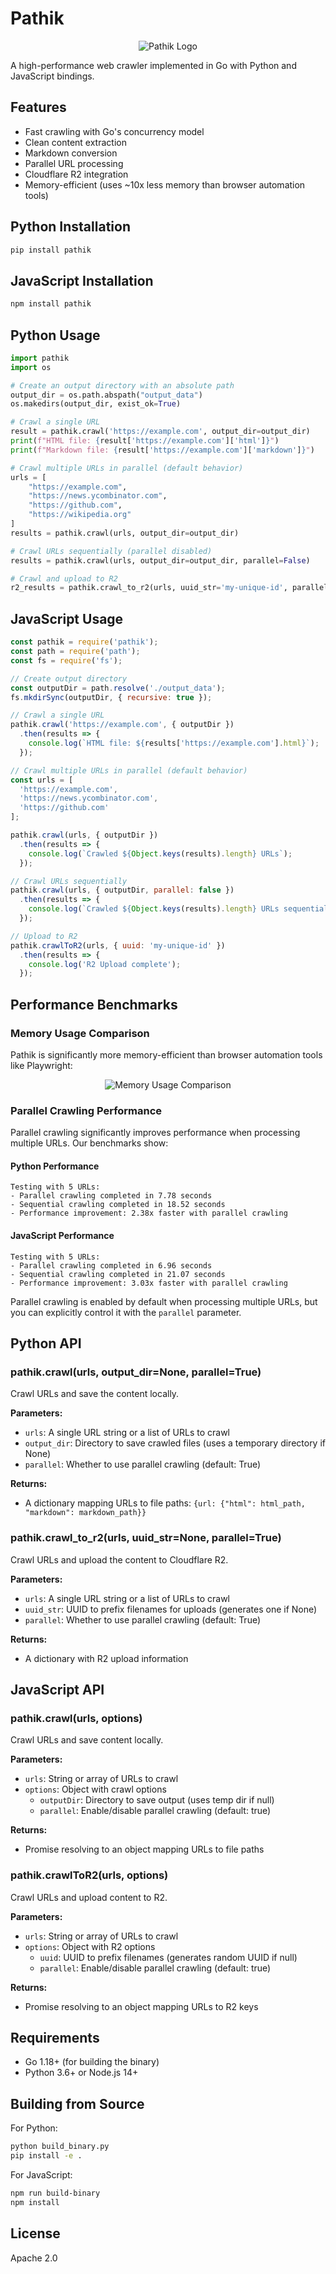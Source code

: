 # Pathik

<p align="center">
  <img src="assets/pathik_logo.png" alt="Pathik Logo">
</p>

A high-performance web crawler implemented in Go with Python and JavaScript bindings.

## Features

- Fast crawling with Go's concurrency model
- Clean content extraction
- Markdown conversion
- Parallel URL processing
- Cloudflare R2 integration
- Memory-efficient (uses ~10x less memory than browser automation tools)

## Python Installation

```bash
pip install pathik
```

## JavaScript Installation

```bash
npm install pathik
```

## Python Usage

```python
import pathik
import os

# Create an output directory with an absolute path
output_dir = os.path.abspath("output_data")
os.makedirs(output_dir, exist_ok=True)

# Crawl a single URL
result = pathik.crawl('https://example.com', output_dir=output_dir)
print(f"HTML file: {result['https://example.com']['html']}")
print(f"Markdown file: {result['https://example.com']['markdown']}")

# Crawl multiple URLs in parallel (default behavior)
urls = [
    "https://example.com",
    "https://news.ycombinator.com",
    "https://github.com",
    "https://wikipedia.org"
]
results = pathik.crawl(urls, output_dir=output_dir)

# Crawl URLs sequentially (parallel disabled)
results = pathik.crawl(urls, output_dir=output_dir, parallel=False)

# Crawl and upload to R2
r2_results = pathik.crawl_to_r2(urls, uuid_str='my-unique-id', parallel=True)
```

## JavaScript Usage

```javascript
const pathik = require('pathik');
const path = require('path');
const fs = require('fs');

// Create output directory
const outputDir = path.resolve('./output_data');
fs.mkdirSync(outputDir, { recursive: true });

// Crawl a single URL
pathik.crawl('https://example.com', { outputDir })
  .then(results => {
    console.log(`HTML file: ${results['https://example.com'].html}`);
  });

// Crawl multiple URLs in parallel (default behavior)
const urls = [
  'https://example.com',
  'https://news.ycombinator.com',
  'https://github.com'
];

pathik.crawl(urls, { outputDir })
  .then(results => {
    console.log(`Crawled ${Object.keys(results).length} URLs`);
  });

// Crawl URLs sequentially
pathik.crawl(urls, { outputDir, parallel: false })
  .then(results => {
    console.log(`Crawled ${Object.keys(results).length} URLs sequentially`);
  });

// Upload to R2
pathik.crawlToR2(urls, { uuid: 'my-unique-id' })
  .then(results => {
    console.log('R2 Upload complete');
  });
```

## Performance Benchmarks

### Memory Usage Comparison

Pathik is significantly more memory-efficient than browser automation tools like Playwright:

<p align="center">
  <img src="assets/PathikvPlaywright.png" alt="Memory Usage Comparison">
</p>

### Parallel Crawling Performance

Parallel crawling significantly improves performance when processing multiple URLs. Our benchmarks show:

#### Python Performance

```
Testing with 5 URLs:
- Parallel crawling completed in 7.78 seconds
- Sequential crawling completed in 18.52 seconds
- Performance improvement: 2.38x faster with parallel crawling
```

#### JavaScript Performance

```
Testing with 5 URLs:
- Parallel crawling completed in 6.96 seconds
- Sequential crawling completed in 21.07 seconds
- Performance improvement: 3.03x faster with parallel crawling
```

Parallel crawling is enabled by default when processing multiple URLs, but you can explicitly control it with the `parallel` parameter.

## Python API

### pathik.crawl(urls, output_dir=None, parallel=True)

Crawl URLs and save the content locally.

**Parameters:**
- `urls`: A single URL string or a list of URLs to crawl
- `output_dir`: Directory to save crawled files (uses a temporary directory if None)
- `parallel`: Whether to use parallel crawling (default: True)

**Returns:**
- A dictionary mapping URLs to file paths: `{url: {"html": html_path, "markdown": markdown_path}}`

### pathik.crawl_to_r2(urls, uuid_str=None, parallel=True)

Crawl URLs and upload the content to Cloudflare R2.

**Parameters:**
- `urls`: A single URL string or a list of URLs to crawl
- `uuid_str`: UUID to prefix filenames for uploads (generates one if None)
- `parallel`: Whether to use parallel crawling (default: True)

**Returns:**
- A dictionary with R2 upload information

## JavaScript API

### pathik.crawl(urls, options)

Crawl URLs and save content locally.

**Parameters:**
- `urls`: String or array of URLs to crawl
- `options`: Object with crawl options
  - `outputDir`: Directory to save output (uses temp dir if null)
  - `parallel`: Enable/disable parallel crawling (default: true)

**Returns:**
- Promise resolving to an object mapping URLs to file paths

### pathik.crawlToR2(urls, options)

Crawl URLs and upload content to R2.

**Parameters:**
- `urls`: String or array of URLs to crawl
- `options`: Object with R2 options
  - `uuid`: UUID to prefix filenames (generates random UUID if null)
  - `parallel`: Enable/disable parallel crawling (default: true)

**Returns:**
- Promise resolving to an object mapping URLs to R2 keys

## Requirements

- Go 1.18+ (for building the binary)
- Python 3.6+ or Node.js 14+

## Building from Source

For Python:
```bash
python build_binary.py
pip install -e .
```

For JavaScript:
```bash
npm run build-binary
npm install
```

## License

Apache 2.0 
